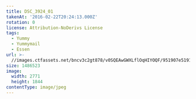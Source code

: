 ```yaml
---
title: DSC_3924_01
takenAt: '2016-02-22T20:24:13.000Z'
rotation: 0
license: Attribution-NoDerivs License
tags:
  - Yummy
  - Yummymail
  - Essen
url: >-
  //images.ctfassets.net/bncv3c2gt878/v0SQEAwGWXLflOqHIYOQF/951907e51914795b1036396534e472c5/dsc_3924_01_25167700651_o
size: 1486523
image:
  width: 2771
  height: 1844
contentType: image/jpeg
---
```


